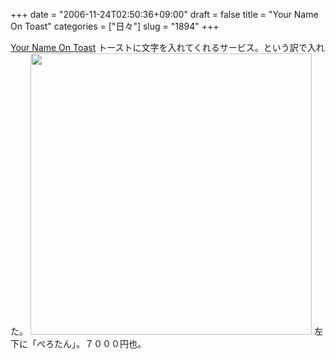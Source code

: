 +++
date = "2006-11-24T02:50:36+09:00"
draft = false
title = "Your Name On Toast"
categories = ["日々"]
slug = "1894"
+++

<a href="http://www.yournameontoast.com" target="_blank">Your Name On Toast</a>
トーストに文字を入れてくれるサービス。という訳で入れた。
<img src="http://ieiriblog.img.jugem.jp/20061124_253633.gif" alt="" width="450" height="450" class="pict" />
左下に「ぺろたん」。７０００円也。
